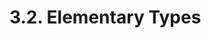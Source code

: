 <!-- This file is generated automatically by infrastructure scripts (crates/codegen/spec/src/lib.rs:29:22). Please don't edit by hand. -->

# 3.2. Elementary Types

```{ .ebnf #ElementaryType }

```

<pre ebnf-snippet="ElementaryType" style="display: none;"><a href="#ElementaryType"><span class="k">ElementaryType</span></a><span class="o"> = </span><span class="cm">(* variant: *)</span><span class="o"> </span><a href="../../01-file-structure/06-keywords#BoolKeyword"><span class="k">BOOL_KEYWORD</span></a><br /><span class="o">               | </span><span class="cm">(* variant: *)</span><span class="o"> </span><a href="../../01-file-structure/06-keywords#ByteKeyword"><span class="k">BYTE_KEYWORD</span></a><span class="o"> </span><span class="cm">(* Deprecated in 0.8.0 *)</span><br /><span class="o">               | </span><span class="cm">(* variant: *)</span><span class="o"> </span><a href="../../01-file-structure/06-keywords#StringKeyword"><span class="k">STRING_KEYWORD</span></a><br /><span class="o">               | </span><span class="cm">(* variant: *)</span><span class="o"> </span><a href="#AddressType"><span class="k">AddressType</span></a><br /><span class="o">               | </span><span class="cm">(* variant: *)</span><span class="o"> </span><a href="../../01-file-structure/06-keywords#BytesKeyword"><span class="k">BYTES_KEYWORD</span></a><br /><span class="o">               | </span><span class="cm">(* variant: *)</span><span class="o"> </span><a href="../../01-file-structure/06-keywords#IntKeyword"><span class="k">INT_KEYWORD</span></a><br /><span class="o">               | </span><span class="cm">(* variant: *)</span><span class="o"> </span><a href="../../01-file-structure/06-keywords#UintKeyword"><span class="k">UINT_KEYWORD</span></a><br /><span class="o">               | </span><span class="cm">(* variant: *)</span><span class="o"> </span><a href="../../01-file-structure/06-keywords#FixedKeyword"><span class="k">FIXED_KEYWORD</span></a><br /><span class="o">               | </span><span class="cm">(* variant: *)</span><span class="o"> </span><a href="../../01-file-structure/06-keywords#UfixedKeyword"><span class="k">UFIXED_KEYWORD</span></a><span class="o">;</span></pre>

```{ .ebnf #AddressType }

```

<pre ebnf-snippet="AddressType" style="display: none;"><a href="#AddressType"><span class="k">AddressType</span></a><span class="o"> = </span><span class="cm">(* address_keyword: *)</span><span class="o"> </span><a href="../../01-file-structure/06-keywords#AddressKeyword"><span class="k">ADDRESS_KEYWORD</span></a><br /><span class="o">              </span><span class="cm">(* payable_keyword: *)</span><span class="o"> </span><a href="../../01-file-structure/06-keywords#PayableKeyword"><span class="k">PAYABLE_KEYWORD</span></a><span class="o">?</span><span class="o">;</span><span class="o"> </span><span class="cm">(* Introduced in 0.5.0 *)</span></pre>
